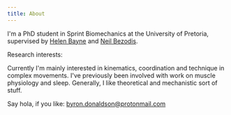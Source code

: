 ```yaml
---
title: About
---
```


I'm a PhD student in Sprint Biomechanics at the University of Pretoria, supervised by [Helen Bayne](https://www.helenbayne.com/) and [Neil Bezodis](https://www.swansea.ac.uk/staff/n.e.bezodis/). 

Research interests:

Currently I'm mainly interested in kinematics, coordination and technique in complex movements. I've previously been involved with work on muscle physiology and sleep. Generally, I like theoretical and mechanistic sort of stuff. 

Say hola, if you like: byron.donaldson@protonmail.com